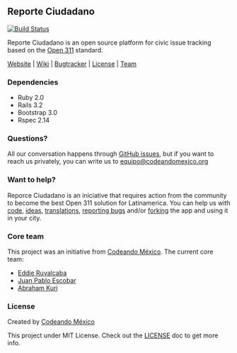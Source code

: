 ## Reporte Ciudadano

[![Build Status](https://travis-ci.org/CodeandoMexico/reporte-ciudadano.png)](https://travis-ci.org/CodeandoMexico/reporte-ciudadano)

Reporte Ciudadano is an open source platform for civic issue tracking
based on the [Open 311](http://open311.org) standard.

[Website](http://codeandomexico.github.io/reporte-ciudadano/) |
[Wiki](https://github.com/CodeandoMexico/reporte-ciudadano/wiki) |
[Bugtracker](https://github.com/CodeandoMexico/reporte-ciudadano/issues) |
[License](/LICENSE) |
[Team](http://codeandomexico.github.io/reporte-ciudadano/team.html)

### Dependencies
- Ruby 2.0
- Rails 3.2
- Bootstrap 3.0
- Rspec 2.14

### Questions?

All our conversation happens through [GitHub issues](https://github.com/CodeandoMexico/reporte-ciudadano/issues), but if 
you want to reach us privately, you can write us to
<equipo@codeandomexico.org>

### Want to help?

Reporce Ciudadano is an iniciative that requires action from the
community to become the best Open 311 solution for Latinamerica.
You can help us with [code](https://github.com/CodeandoMexico/reporte-ciudadano/pulls), [ideas](https://github.com/CodeandoMexico/reporte-ciudadano/issues), [translations](https://github.com/CodeandoMexico/reporte-ciudadano/tree/master/config/locales),
[reporting bugs](https://github.com/CodeandoMexico/reporte-ciudadano/issues) and/or [forking](http://codeandomexico.github.io/reporte-ciudadano/ejemplos.html) the app and using it in your city.


### Core team

This project was an initiative from [Codeando México](https://github.com/CodeandoMexico?tab=members).
The current core team:
- [Eddie Ruvalcaba](https://github.com/eddie-ruva)
- [Juan Pablo Escobar](https://github.com/juanpabloe)
- [Abraham Kuri](https://github.com/kurenn)

### License

Created by [Codeando México](https://github.com/CodeandoMexico?tab=members)

This project under MIT License. Check out the [LICENSE](/LICENSE) doc to get
more info.
